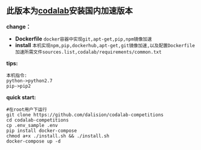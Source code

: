 <!--
 * @Author: Dilision
 * @Date: 2021-11-13 11:09:58
 * @Description: 
-->


## 此版本为[codalab](https://github.com/codalab/codalab-competitions)安装国内加速版本

**change：**

- **Dockerfile** `docker容器中实现git,apt-get,pip,npm镜像加速`
- **install**         `本机实现npm,pip,dockerhub,apt-get,git镜像加速,以及配置Dockerfile加速所需文件sources.list,codalab/requirements/common.txt`

**tips:**

```
本机指令:
python->python2.7
pip->pip2
```

**quick start:**

```
#在root用户下运行
git clone https://github.com/dalision/codalab-competitions
cd codalab-competitions
cp .env_sample .env
pip install docker-compose
chmod a+x ./install.sh && ./install.sh
docker-compose up -d
```


